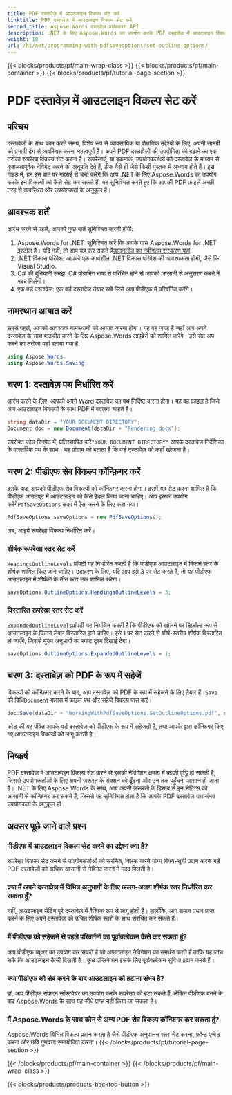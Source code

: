 ```yaml
---
title: PDF दस्तावेज़ में आउटलाइन विकल्प सेट करें
linktitle: PDF दस्तावेज़ में आउटलाइन विकल्प सेट करें
second_title: Aspose.Words दस्तावेज़ प्रसंस्करण API
description: .NET के लिए Aspose.Words का उपयोग करके PDF दस्तावेज़ में आउटलाइन विकल्प सेट करना सीखें। शीर्षक स्तर और विस्तारित आउटलाइन कॉन्फ़िगर करके PDF नेविगेशन को बेहतर बनाएँ।
weight: 10
url: /hi/net/programming-with-pdfsaveoptions/set-outline-options/
---
```


{{< blocks/products/pf/main-wrap-class >}}
{{< blocks/products/pf/main-container >}}
{{< blocks/products/pf/tutorial-page-section >}}

# PDF दस्तावेज़ में आउटलाइन विकल्प सेट करें

## परिचय

दस्तावेजों के साथ काम करते समय, विशेष रूप से व्यावसायिक या शैक्षणिक उद्देश्यों के लिए, अपनी सामग्री को प्रभावी ढंग से व्यवस्थित करना महत्वपूर्ण है। अपने PDF दस्तावेज़ों की उपयोगिता को बढ़ाने का एक तरीका रूपरेखा विकल्प सेट करना है। रूपरेखाएँ, या बुकमार्क, उपयोगकर्ताओं को दस्तावेज़ के माध्यम से कुशलतापूर्वक नेविगेट करने की अनुमति देते हैं, ठीक वैसे ही जैसे किसी पुस्तक में अध्याय होते हैं। इस गाइड में, हम इस बात पर गहराई से चर्चा करेंगे कि आप .NET के लिए Aspose.Words का उपयोग करके इन विकल्पों को कैसे सेट कर सकते हैं, यह सुनिश्चित करते हुए कि आपकी PDF फ़ाइलें अच्छी तरह से व्यवस्थित और उपयोगकर्ता के अनुकूल हैं।

## आवश्यक शर्तें

आरंभ करने से पहले, आपको कुछ बातें सुनिश्चित करनी होंगी:

1.  Aspose.Words for .NET: सुनिश्चित करें कि आपके पास Aspose.Words for .NET इंस्टॉल है। यदि नहीं, तो आप यह कर सकते हैं[डाउनलोड का नवीनतम संस्करण यहां](https://releases.aspose.com/words/net/).
2. .NET विकास परिवेश: आपको एक कार्यशील .NET विकास परिवेश की आवश्यकता होगी, जैसे कि Visual Studio.
3. C# की बुनियादी समझ: C# प्रोग्रामिंग भाषा से परिचित होने से आपको आसानी से अनुसरण करने में मदद मिलेगी।
4. एक वर्ड दस्तावेज़: एक वर्ड दस्तावेज़ तैयार रखें जिसे आप पीडीएफ में परिवर्तित करेंगे।

## नामस्थान आयात करें

सबसे पहले, आपको आवश्यक नामस्थानों को आयात करना होगा। यह वह जगह है जहाँ आप अपने दस्तावेज़ के साथ बातचीत करने के लिए Aspose.Words लाइब्रेरी को शामिल करेंगे। इसे सेट अप करने का तरीका यहाँ बताया गया है:

```csharp
using Aspose.Words;
using Aspose.Words.Saving;
```

## चरण 1: दस्तावेज़ पथ निर्धारित करें

आरंभ करने के लिए, आपको अपने Word दस्तावेज़ का पथ निर्दिष्ट करना होगा। यह वह फ़ाइल है जिसे आप आउटलाइन विकल्पों के साथ PDF में बदलना चाहते हैं। 

```csharp
string dataDir = "YOUR DOCUMENT DIRECTORY";
Document doc = new Document(dataDir + "Rendering.docx");
```

 उपरोक्त कोड स्निपेट में, प्रतिस्थापित करें`"YOUR DOCUMENT DIRECTORY"` आपके दस्तावेज़ निर्देशिका के वास्तविक पथ के साथ। यह प्रोग्राम को बताता है कि वर्ड दस्तावेज़ को कहाँ खोजना है।

## चरण 2: पीडीएफ सेव विकल्प कॉन्फ़िगर करें

 इसके बाद, आपको पीडीएफ सेव विकल्पों को कॉन्फ़िगर करना होगा। इसमें यह सेट करना शामिल है कि पीडीएफ आउटपुट में आउटलाइन को कैसे हैंडल किया जाना चाहिए। आप इसका उपयोग करेंगे`PdfSaveOptions` कक्षा में ऐसा करने के लिए कहा गया।

```csharp
PdfSaveOptions saveOptions = new PdfSaveOptions();
```

अब, आइये रूपरेखा विकल्प निर्धारित करें। 

### शीर्षक रूपरेखा स्तर सेट करें

`HeadingsOutlineLevels` प्रॉपर्टी यह निर्धारित करती है कि पीडीएफ आउटलाइन में कितने स्तर के शीर्षक शामिल किए जाने चाहिए। उदाहरण के लिए, यदि आप इसे 3 पर सेट करते हैं, तो यह पीडीएफ आउटलाइन में शीर्षकों के तीन स्तर तक शामिल करेगा।

```csharp
saveOptions.OutlineOptions.HeadingsOutlineLevels = 3;
```

### विस्तारित रूपरेखा स्तर सेट करें

`ExpandedOutlineLevels`प्रॉपर्टी यह नियंत्रित करती है कि पीडीएफ़ को खोलने पर डिफ़ॉल्ट रूप से आउटलाइन के कितने लेवल विस्तारित होने चाहिए। इसे 1 पर सेट करने से शीर्ष-स्तरीय शीर्षक विस्तारित हो जाएँगे, जिससे मुख्य अनुभागों का स्पष्ट दृश्य दिखाई देगा।

```csharp
saveOptions.OutlineOptions.ExpandedOutlineLevels = 1;
```

## चरण 3: दस्तावेज़ को PDF के रूप में सहेजें

 विकल्पों को कॉन्फ़िगर करने के बाद, आप दस्तावेज़ को PDF के रूप में सहेजने के लिए तैयार हैं।`Save` की विधि`Document` क्लास में फ़ाइल पथ और सहेजें विकल्प पास करें।

```csharp
doc.Save(dataDir + "WorkingWithPdfSaveOptions.SetOutlineOptions.pdf", saveOptions);
```

कोड की यह पंक्ति आपके वर्ड दस्तावेज़ को पीडीएफ के रूप में सहेजती है, तथा आपके द्वारा कॉन्फ़िगर किए गए आउटलाइन विकल्पों को लागू करती है। 

## निष्कर्ष

PDF दस्तावेज़ में आउटलाइन विकल्प सेट करने से इसकी नेविगेशन क्षमता में काफ़ी वृद्धि हो सकती है, जिससे उपयोगकर्ताओं के लिए अपनी ज़रूरत के सेक्शन को ढूँढ़ना और उन तक पहुँचना आसान हो जाता है। .NET के लिए Aspose.Words के साथ, आप अपनी ज़रूरतों के हिसाब से इन सेटिंग्स को आसानी से कॉन्फ़िगर कर सकते हैं, जिससे यह सुनिश्चित होता है कि आपके PDF दस्तावेज़ यथासंभव उपयोगकर्ता के अनुकूल हों।

## अक्सर पूछे जाने वाले प्रश्न

### पीडीएफ में आउटलाइन विकल्प सेट करने का उद्देश्य क्या है?

रूपरेखा विकल्प सेट करने से उपयोगकर्ताओं को संरचित, क्लिक करने योग्य विषय-सूची प्रदान करके बड़े PDF दस्तावेज़ों को अधिक आसानी से नेविगेट करने में मदद मिलती है।

### क्या मैं अपने दस्तावेज़ में विभिन्न अनुभागों के लिए अलग-अलग शीर्षक स्तर निर्धारित कर सकता हूँ?

नहीं, आउटलाइन सेटिंग पूरे दस्तावेज़ में वैश्विक रूप से लागू होती है। हालाँकि, आप समान प्रभाव प्राप्त करने के लिए अपने दस्तावेज़ को उचित शीर्षक स्तरों के साथ संरचित कर सकते हैं।

### मैं पीडीएफ को सहेजने से पहले परिवर्तनों का पूर्वावलोकन कैसे कर सकता हूं?

आप पीडीएफ व्यूअर का उपयोग कर सकते हैं जो आउटलाइन नेविगेशन का समर्थन करते हैं ताकि यह जांच सकें कि आउटलाइन कैसी दिखती है। कुछ एप्लिकेशन इसके लिए पूर्वावलोकन सुविधा प्रदान करते हैं।

### क्या पीडीएफ को सेव करने के बाद आउटलाइन को हटाना संभव है?

हां, आप पीडीएफ संपादन सॉफ्टवेयर का उपयोग करके रूपरेखा को हटा सकते हैं, लेकिन पीडीएफ बनने के बाद Aspose.Words के साथ यह सीधे प्राप्त नहीं किया जा सकता है।

### मैं Aspose.Words के साथ कौन से अन्य PDF सेव विकल्प कॉन्फ़िगर कर सकता हूं?

Aspose.Words विभिन्न विकल्प प्रदान करता है जैसे पीडीएफ अनुपालन स्तर सेट करना, फ़ॉन्ट एम्बेड करना और छवि गुणवत्ता समायोजित करना।
{{< /blocks/products/pf/tutorial-page-section >}}

{{< /blocks/products/pf/main-container >}}
{{< /blocks/products/pf/main-wrap-class >}}

{{< blocks/products/products-backtop-button >}}
